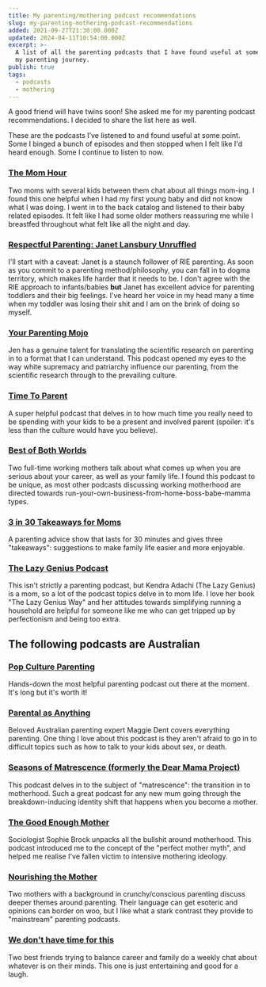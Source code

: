 ```yaml
---
title: My parenting/mothering podcast recommendations
slug: my-parenting-mothering-podcast-recommendations
added: 2021-09-27T21:30:00.000Z
updated: 2024-04-11T10:54:00.000Z
excerpt: >-
  A list of all the parenting podcasts that I have found useful at some point in
  my parenting journey.
publish: true
tags:
  - podcasts
  - mothering
---
```


A good friend will have twins soon! She asked me for my parenting podcast recommendations. I decided to share the list here as well. 

These are the podcasts I’ve listened to and found useful at some point. Some I binged a bunch of episodes and then stopped when I felt like I'd heard enough. Some I continue to listen to now.

### [The Mom Hour](https://themomhour.com/episodes/)

Two moms with several kids between them chat about all things mom-ing. I found this one helpful when I had my first young baby and did not know what I was doing. I went in to the back catalog and listened to their baby related episodes. It felt like I had some older mothers reassuring me while I breastfed throughout what felt like all the night and day.

### [Respectful Parenting: Janet Lansbury Unruffled](https://www.janetlansbury.com/podcast-audio/)

I'll start with a caveat: Janet is a staunch follower of RIE parenting. As soon as you commit to a parenting method/philosophy, you can fall in to dogma territory, which makes life harder that it needs to be. I don't agree with the RIE approach to infants/babies **but** Janet has excellent advice for parenting toddlers and their big feelings. I've heard her voice in my head many a time when my toddler was losing their shit and I am on the brink of doing so myself.

### [Your Parenting Mojo](https://yourparentingmojo.com/)

Jen has a genuine talent for translating the scientific research on parenting in to a format that I can understand. This podcast opened my eyes to the way white supremacy and patriarchy influence our parenting, from the scientific research through to the prevailing culture.

### [Time To Parent](https://www.juliemorgenstern.com/podcast)

A super helpful podcast that delves in to how much time you really need to be spending with your kids to be a present and involved parent (spoiler: it's less than the culture would have you believe).

### [Best of Both Worlds](https://lauravanderkam.com/podcast/page/2/)

Two full-time working mothers talk about what comes up when you are serious about your career, as well as your family life. I found this podcast to be unique, as most other podcasts discussing working motherhood are directed towards run-your-own-business-from-home-boss-babe-mamma types.

### [3 in 30 Takeaways for Moms](https://3in30podcast.com/)

A parenting advice show that lasts for 30 minutes and gives three "takeaways": suggestions to make family life easier and more enjoyable.

### [The Lazy Genius Podcast](https://www.thelazygeniuscollective.com/lazy)

This isn't strictly a parenting podcast, but Kendra Adachi (The Lazy Genius) is a mom, so a lot of the podcast topics delve in to mom life. I love her book "The Lazy Genius Way" and her attitudes towards simplifying running a household are helpful for someone like me who can get tripped up by perfectionism and being too extra.

## The following podcasts are Australian

### [Pop Culture Parenting](https://www.popcultureparenting.com/)

Hands-down the most helpful parenting podcast out there at the moment. It's long but it's worth it!

### [Parental as Anything](https://www.abc.net.au/radio/programs/parental-as-anything-with-maggie-dent/)

Beloved Australian parenting expert Maggie Dent covers everything parenting. One thing I love about this podcast is they aren't afraid to go in to difficult topics such as how to talk to your kids about sex, or death.

### [Seasons of Matrescence (formerly the Dear Mama Project)](https://www.dearmamaproject.com/podcast)

This podcast delves in to the subject of "matrescence": the transition in to motherhood. Such a great podcast for any new mum going through the breakdown-inducing identity shift that happens when you become a mother.

### [The Good Enough Mother](https://drsophiebrock.com/podcast)

Sociologist Sophie Brock unpacks all the bullshit around motherhood. This podcast introduced me to the concept of the "perfect mother myth", and helped me realise I've fallen victim to intensive mothering ideology.

### [Nourishing the Mother](https://nourishingthemothercourse.com/podcast/)

Two mothers with a background in crunchy/conscious parenting discuss deeper themes around parenting. Their language can get esoteric and opinions can border on woo, but I like what a stark contrast they provide to "mainstream" parenting podcasts.

### [We don't have time for this](https://podcasts.apple.com/au/podcast/we-dont-have-time-for-this/id1544178687)

Two best friends trying to balance career and family do a weekly chat about whatever is on their minds. This one is just entertaining and good for a laugh.

